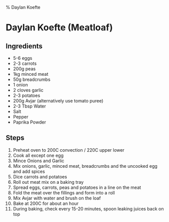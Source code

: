 % Daylan Koefte
# Daylan Koefte (Meatloaf)

## Ingredients

* 5-6 eggs
* 2-3 carrots
* 200g peas
* 1kg minced meat 
* 50g breadcrumbs
* 1 onion
* 2 cloves garlic
* 2-3 potatoes
* 200g Avjar (alternatively use tomato puree)
* 2-3 Tbsp Water
* Salt
* Pepper
* Paprika Powder

## Steps 

1. Preheat oven to 200C convection / 220C upper lower
2. Cook all except one egg
3. Mince Onions and Garlic
4. Mix onions, garlic, minced meat, breadcrumbs and the uncooked egg and add spices
5. Dice carrots and potatoes
6. Roll out meat mix on a baking tray 
7. Spread eggs, carrots, peas and potatoes in a line on the meat 
8. Fold the meat over the fillings and form into a roll
9. Mix Avjar with water and brush on the loaf 
10. Bake at 200C for about an hour
11. During baking, check every 15-20 minutes, spoon leaking juices back on top
